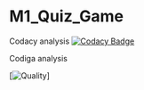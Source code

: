 # M1_Quiz_Game

Codacy analysis
[![Codacy Badge](https://app.codacy.com/project/badge/Grade/7244000ceab247a29b12f1a61dc0fee6)](https://app.codacy.com/gh/ankita658/M1_Quiz_Game/dashboard?utm_source=github.com&amp;utm_medium=referral&amp;utm_content=&amp;ankita658/M1_Quiz_Game/dashboardutm_campaign=Badge_Grade)

Codiga analysis

[![Quality](https://api.codiga.io/project/32440/status/svg)]
